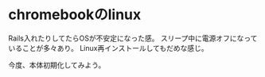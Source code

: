 # chromebookのlinux

Rails入れたりしてたらOSが不安定になった感。
スリープ中に電源オフになっていることが多々あり。
Linux再インストールしてもだめな感じ。

今度、本体初期化してみよう。
